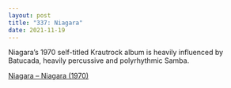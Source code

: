 ```yaml
---
layout: post
title: "337: Niagara"
date: 2021-11-19
---
```


Niagara’s 1970 self-titled Krautrock album is heavily influenced by Batucada, heavily percussive and polyrhythmic Samba.

[Niagara – Niagara (1970)](https://youtu.be/t8RpVeYB7Sw)
